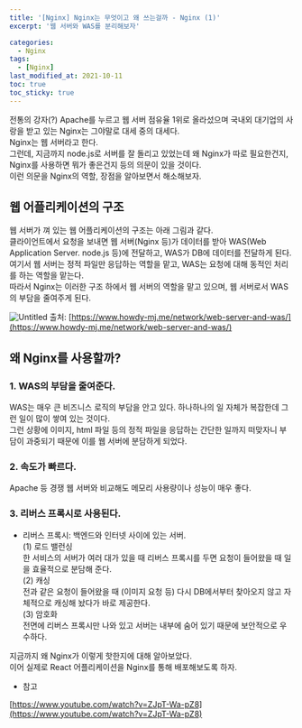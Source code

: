 ```yaml
---
title: '[Nginx] Nginx는 무엇이고 왜 쓰는걸까 - Nginx (1)'
excerpt: '웹 서버와 WAS를 분리해보자'

categories:
  - Nginx
tags:
  - [Nginx]
last_modified_at: 2021-10-11
toc: true  
toc_sticky: true
---
```


전통의 강자(?) Apache를 누르고 웹 서버 점유율 1위로 올라섰으며 국내외 대기업의 사랑을 받고 있는 Nginx는 그야말로 대세 중의 대세다.  
Nginx는 웹 서버라고 한다.  
그런데, 지금까지 node.js로 서버를 잘 돌리고 있었는데 왜 Nginx가 따로 필요한건지, Nginx를 사용하면 뭐가 좋은건지 등의 의문이 있을 것이다.  
이런 의문을 Nginx의 역할, 장점을 알아보면서 해소해보자.  


## 웹 어플리케이션의 구조
웹 서버가 껴 있는 웹 어플리케이션의 구조는 아래 그림과 같다.  
클라이언트에서 요청을 보내면 웹 서버(Nginx 등)가 데이터를 받아 WAS(Web Application Server. node.js 등)에 전달하고, WAS가 DB에 데이터를 전달하게 된다.  
여기서 웹 서버는 정적 파일만 응답하는 역할을 맡고, WAS는 요청에 대해 동적인 처리를 하는 역할을 맡는다.  
따라서 Nginx는 이러한 구조 하에서 웹 서버의 역할을 맡고 있으며, 웹 서버로서 WAS의 부담을 줄여주게 된다.  

![Untitled](https://user-images.githubusercontent.com/70019911/136798170-ae86f578-6d00-4697-8558-b7e2e1fac274.png)
출처: [https://www.howdy-mj.me/network/web-server-and-was/](https://www.howdy-mj.me/network/web-server-and-was/)

## 왜 Nginx를 사용할까?  

### 1. WAS의 부담을 줄여준다.
WAS는 매우 큰 비즈니스 로직의 부담을 안고 있다. 하나하나의 일 자체가 복잡한데 그런 일이 많이 쌓여 있는 것이다.  
그런 상황에 이미지, html 파일 등의 정적 파일을 응답하는 간단한 일까지 떠맞자니 부담이 과중되기 때문에 이를 웹 서버에 분담하게 되었다.  

### 2. 속도가 빠르다.
Apache 등 경쟁 웹 서버와 비교해도 메모리 사용량이나 성능이 매우 좋다.  

### 3. 리버스 프록시로 사용된다.

- 리버스 프록시: 백엔드와 인터넷 사이에 있는 서버.  
(1) 로드 밸런싱  
한 서비스의 서버가 여러 대가 있을 때 리버스 프록시를 두면 요청이 들어왔을 때 일을 효율적으로 분담해 준다.  
(2) 캐싱  
전과 같은 요청이 들어왔을 때 (이미지 요청 등) 다시 DB에서부터 찾아오지 않고 자체적으로 캐싱해 놨다가 바로 제공한다.  
(3) 암호화  
전면에 리버스 프록시만 나와 있고 서버는 내부에 숨어 있기 때문에 보안적으로 우수하다.  


지금까지 왜 Nginx가 이렇게 핫한지에 대해 알아보았다.  
이어 실제로 React 어플리케이션을 Nginx를 통해 배포해보도록 하자.

- 참고

[https://www.youtube.com/watch?v=ZJpT-Wa-pZ8](https://www.youtube.com/watch?v=ZJpT-Wa-pZ8)